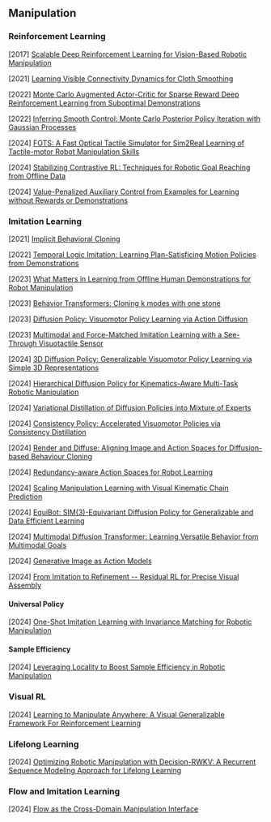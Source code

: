 ## Manipulation

### Reinforcement Learning

[2017] [Scalable Deep Reinforcement Learning for Vision-Based Robotic Manipulation](https://proceedings.mlr.press/v87/kalashnikov18a/kalashnikov18a.pdf)

[2021] [Learning Visible Connectivity Dynamics for Cloth Smoothing](https://arxiv.org/abs/2105.10389)

[2022] [Monte Carlo Augmented Actor-Critic for Sparse Reward Deep Reinforcement Learning from Suboptimal Demonstrations](https://arxiv.org/abs/2210.07432)

[2022] [Inferring Smooth Control: Monte Carlo Posterior Policy Iteration with Gaussian Processes](https://arxiv.org/abs/2210.03512)

[2024] [FOTS: A Fast Optical Tactile Simulator for Sim2Real Learning of Tactile-motor Robot Manipulation Skills](https://arxiv.org/abs/2404.19217)

[2024] [Stabilizing Contrastive RL: Techniques for Robotic Goal Reaching from Offline Data](https://openreview.net/pdf?id=Xkf2EBj4w3)

[2024] [Value-Penalized Auxiliary Control from Examples for Learning without Rewards or Demonstrations](https://arxiv.org/abs/2407.03311)



### Imitation Learning

[2021] [Implicit Behavioral Cloning](https://arxiv.org/abs/2109.00137)

[2022] [Temporal Logic Imitation: Learning Plan-Satisficing Motion Policies from Demonstrations](https://arxiv.org/abs/2206.04632)

[2023] [What Matters in Learning from Offline Human Demonstrations for Robot Manipulation](https://arxiv.org/abs/2108.03298)

[2023] [Behavior Transformers: Cloning k modes with one stone](https://arxiv.org/abs/2206.11251)

[2023] [Diffusion Policy: Visuomotor Policy Learning via Action Diffusion](https://arxiv.org/abs/2303.04137)

[2023] [Multimodal and Force-Matched Imitation Learning with a See-Through Visuotactile Sensor](https://arxiv.org/abs/2311.01248)

[2024] [3D Diffusion Policy: Generalizable Visuomotor Policy Learning via Simple 3D Representations](https://arxiv.org/abs/2403.03954)

[2024] [Hierarchical Diffusion Policy for Kinematics-Aware Multi-Task Robotic Manipulation](https://arxiv.org/abs/2403.03890)

[2024] [Variational Distillation of Diffusion Policies into Mixture of Experts](https://arxiv.org/abs/2406.12538)

[2024] [Consistency Policy: Accelerated Visuomotor Policies via Consistency Distillation](https://arxiv.org/abs/2405.07503)

[2024] [Render and Diffuse: Aligning Image and Action Spaces for Diffusion-based Behaviour Cloning](https://arxiv.org/abs/2405.18196)

[2024] [Redundancy-aware Action Spaces for Robot Learning](https://arxiv.org/abs/2406.04144)

[2024] [Scaling Manipulation Learning with Visual Kinematic Chain Prediction](https://arxiv.org/abs/2406.07837)

[2024] [EquiBot: SIM(3)-Equivariant Diffusion Policy for Generalizable and Data Efficient Learning](https://arxiv.org/abs/2407.01479)

[2024] [Multimodal Diffusion Transformer: Learning Versatile Behavior from Multimodal Goals](https://intuitive-robots.github.io/mdt_policy/)

[2024] [Generative Image as Action Models](https://arxiv.org/abs/2407.07875)

[2024] [From Imitation to Refinement -- Residual RL for Precise Visual Assembly](https://arxiv.org/abs/2407.16677)

#### Universal Policy

[2024] [One-Shot Imitation Learning with Invariance Matching for Robotic Manipulation](https://arxiv.org/abs/2405.13178)

#### Sample Efficiency

[2024] [Leveraging Locality to Boost Sample Efficiency in Robotic Manipulation](https://arxiv.org/abs/2406.10615)



### Visual RL

[2024] [Learning to Manipulate Anywhere: A Visual Generalizable Framework For Reinforcement Learning](https://arxiv.org/abs/2407.15815v1)



### Lifelong Learning

[2024] [Optimizing Robotic Manipulation with Decision-RWKV: A Recurrent Sequence Modeling Approach for Lifelong Learning](https://arxiv.org/abs/2407.16306)



### Flow and Imitation Learning

[2024] [Flow as the Cross-Domain Manipulation Interface](https://arxiv.org/abs/2407.15208)
